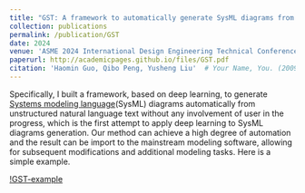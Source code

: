 ```yaml
---
title: "GST: A framework to automatically generate SysML diagrams from text based on deep learning"
collection: publications
permalink: /publication/GST
date: 2024
venue: 'ASME 2024 International Design Engineering Technical Conferences and Computers and Information in Engineering Conference(IDETC-CIE)'
paperurl: http://academicpages.github.io/files/GST.pdf
citation: 'Haomin Guo, Qibo Peng, Yusheng Liu'  # Your Name, You. (2009). &quot;Paper Title Number 1.&quot; <i>Journal 1</i>. 1(1).'
---
```


Specifically, I built a framework, based on deep learning, to generate [Systems modeling language](https://en.wikipedia.org/wiki/Systems_modeling_language)(SysML) diagrams automatically from unstructured natural language text without any involvement of user in the progress, which is the first attempt to apply deep learning to SysML diagrams generation. Our method can achieve a high degree of automation and the result can be import to the mainstream modeling software, allowing for subsequent modifications and additional modeling tasks. Here is a simple example.

[!GST-example](/files/GST-example)

